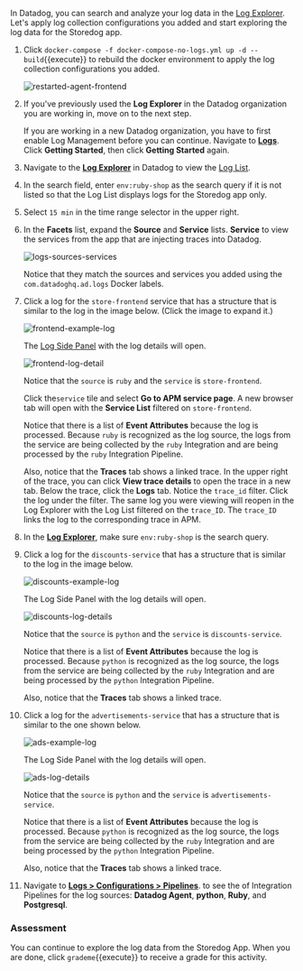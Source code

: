 In Datadog, you can search and analyze your log data in the <a href="https://docs.datadoghq.com/logs/explorer/" target="_blank">Log Explorer</a>. Let's apply log collection configurations you added and start exploring the log data for the Storedog app.

1. Click `docker-compose -f docker-compose-no-logs.yml up -d --build`{{execute}} to rebuild the docker environment to apply the log collection configurations you added. 

    ![restarted-agent-frontend](collectlogsapp2/assets/restarted-agent-frontend.png)

2. If you've previously used the **Log Explorer** in the Datadog organization you are working in, move on to the next step. 

    If you are working in a new Datadog organization, you have to first enable Log Management before you can continue. Navigate to <a href="https://app.datadoghq.com/logs" target="_datadog">**Logs**</a>. Click **Getting Started**, then click **Getting Started** again.

3. Navigate to the <a href="https://app.datadoghq.com/logs" target="_datadog">**Log Explorer**</a> in Datadog to view the <a href="https://docs.datadoghq.com/logs/explorer/list/" target="_blank">Log List</a>. 

4. In the search field, enter `env:ruby-shop` as the search query if it is not listed so that the Log List displays logs for the Storedog app only.

5. Select `15 min` in the time range selector in the upper right.

6. In the **Facets** list, expand the **Source** and **Service** lists. **Service** to view the services from the app that are injecting traces into Datadog. 

    ![logs-sources-services](collectlogsapp2/assets/logs-sources-services.png)

    Notice that they match the sources and services you added using the `com.datadoghq.ad.logs` Docker labels.

6. Click a log for the `store-frontend` service that has a structure that is similar to the log in the image below. (Click the image to expand it.)

    ![frontend-example-log](collectlogsapp2/assets/frontend-example-log.png)

    The <a href="https://docs.datadoghq.com/logs/explorer/#the-log-side-panel" target="_blank">Log Side Panel</a> with the log details will open.

    ![frontend-log-detail](collectlogsapp2/assets/frontend-log-detail.png)
    
    Notice that the `source` is `ruby` and the `service` is `store-frontend`.

    Click the`service` tile and select **Go to APM service page**. A new browser tab will open with the **Service List** filtered on `store-frontend`.

    Notice that there is a list of **Event Attributes** because the log is processed. Because `ruby` is recognized as the log source, the logs from the service are being collected by the `ruby` Integration and are being processed by the `ruby` Integration Pipeline.
    
    Also, notice that the **Traces** tab shows a linked trace. In the upper right of the trace, you can click **View trace details** to open the trace in a new tab. Below the trace, click the **Logs** tab. Notice the `trace_id` filter. Click the log under the filter. The same log you were viewing will reopen in the Log Explorer with the Log List filtered on the `trace_ID`. The `trace_ID` links the log to the corresponding trace in APM. 
    

7. In the <a href="https://app.datadoghq.com/logs" target="_datadog">**Log Explorer**</a>, make sure `env:ruby-shop` is the search query.

8. Click a log for the `discounts-service` that has a structure that is similar to the log in the image below. 

    ![discounts-example-log](collectlogsapp2/assets/discounts-example-log.png)

    The Log Side Panel with the log details will open.

    ![discounts-log-details](collectlogsapp2/assets/discounts-log-details.png)
    
    Notice that the `source` is `python` and the `service` is `discounts-service`. 

    Notice that there is a list of **Event Attributes** because the log is processed. Because `python` is recognized as the log source, the logs from the service are being collected by the `ruby` Integration and are being processed by the `python` Integration Pipeline.

    Also, notice that the **Traces** tab shows a linked trace.

9. Click a log for the `advertisements-service` that has a structure that is similar to the one shown below. 

    ![ads-example-log](collectlogsapp2/assets/ads-example-log.png)

    The Log Side Panel with the log details will open.

    ![ads-log-details](collectlogsapp2/assets/ads-log-details.png)
    
    Notice that the `source` is `python` and the `service` is `advertisements-service`. 

    Notice that there is a list of **Event Attributes** because the log is processed. Because `python` is recognized as the log source, the logs from the service are being collected by the `ruby` Integration and are being processed by the `python` Integration Pipeline.

    Also, notice that the **Traces** tab shows a linked trace.

10. Navigate to <a href="https://app.datadoghq.com/logs/pipelines" target="_datadog">**Logs > Configurations > Pipelines**</a>. to see the of Integration Pipelines for the log sources: **Datadog Agent**, **python**, **Ruby**, and **Postgresql**.


### Assessment

You can continue to explore the log data from the Storedog App. When you are done, click `grademe`{{execute}} to receive a grade for this activity.